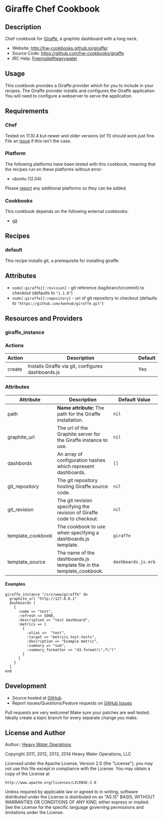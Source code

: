 # <a name="title"></a> Giraffe Chef Cookbook

## <a name="description"></a> Description

Chef cookbook for [Giraffe][giraffe], a graphite dashboard with a long neck.

* Website: http://hw-cookbooks.github.io/giraffe/
* Source Code: https://github.com/hw-cookbooks/giraffe
* IRC Help: [Freenode#heavywater][irc_hw]

## <a name="usage"></a> Usage

This cookbook provides a Giraffe provider which for you to include in your recipes. The Giraffe provider installs and configures the Giraffe application. You will need to configure a webserver to serve the application.


## <a name="requirements"></a> Requirements

### <a name="requirements-chef"></a> Chef

Tested on 11.10.4 but newer and older versions (of 11) should work just fine.
File an [issue][issues] if this isn't the case.

### <a name="requirements-platform"></a> Platform

The following platforms have been tested with this cookbook, meaning that the
recipes run on these platforms without error:

* ubuntu (12.04)

Please [report][issues] any additional platforms so they can be added.

### <a name="requirements-cookbooks"></a> Cookbooks

This cookbook depends on the following external cookbooks:

* [git][cb_git]

## <a name="recipes"></a> Recipes

### <a name="recipes-default"></a> default

This recipe installs git, a prerequisite for installing giraffe.

## <a name="attributes"></a> Attributes

* `node[:giraffe][:revision]` - git reference (tag/branch/commit) to checkout (defaults to `"1.1.0"`)
* `node[:giraffe][:repository]` - uri of git repository to checkout (defaults to `"https://github.com/kenhub/giraffe.git"`)

## <a name="lwrps"></a> Resources and Providers

### <a name="giraffe_instance"></a> giraffe\_instance

### <a name="lwrps-giraffe_instance-actions"></a> Actions

| Action | Description               | Default |
|--------|---------------------------|---------|
| create | Installs Giraffe via git, configures dashboards.js | Yes     |

### <a name="lwrps-giraffe_instance-vault-attributes"></a> Attributes

| Attribute | Description               | Default Value |
|-------------------|-----------------------------------------------------------------------|---------------------|
| path              | **Name attribute:** The path for the Giraffe installation.            | `nil`               |
| graphite_url      | The url of the Graphite server for the Giraffe instance to use.       | `nil`               |
| dashbords         | An array of configuration hashes which represent dashboards.          | `[]`                |
| git_repository    | The git repository hosting Giraffe source code.                       | `nil`               |
| git_revision      | The git revision specifying the revision of Giraffe code to checkout. | `nil`               |
| template_cookbook | The cookbook to use when specifying a dashboards.js template.         | `giraffe`           |
| template_source   | The name of the dashboards.js template file in the template_cookbook. | `dashboards.js.erb` |

#### <a name="giraffe_instance-examples"></a> Examples

    giraffe_instance "/srv/www/giraffe" do
      graphite_url "http://127.0.0.1"
      dashboards [
        {
          :name => "test",
          :refresh => 5000,
          :description => "test dashboard",
          :metrics => [
            {
              :alias =>  "test",
              :target => "metrics.test.tests",
              :description => "Example metric",
              :summary => "sum",
              :summary_formatter => "d3.format(\",f\")"
            }
          ]
        }
      ]
    end

## <a name="development"></a> Development

* Source hosted at [GitHub][repo]
* Report issues/Questions/Feature requests on [GitHub Issues][issues]

Pull requests are very welcome! Make sure your patches are well tested.
Ideally create a topic branch for every separate change you make.

## <a name="license"></a> License and Author

Author:: [Heavy Water Operations][hw]

Copyright 2011, 2012, 2013, 2014 Heavy Water Operations, LLC

Licensed under the Apache License, Version 2.0 (the "License");
you may not use this file except in compliance with the License.
You may obtain a copy of the License at

    http://www.apache.org/licenses/LICENSE-2.0

Unless required by applicable law or agreed to in writing, software
distributed under the License is distributed on an "AS IS" BASIS,
WITHOUT WARRANTIES OR CONDITIONS OF ANY KIND, either express or implied.
See the License for the specific language governing permissions and
limitations under the License.

[cb_git]:       http://community.opscode.com/cookbooks/git
[irc_hw]:       http://webchat.freenode.net/?channels=heavywater
[giraffe]:      https://github.com/kenhub/giraffe

[hw]:           http://hw-ops.com
[repo]:         https://github.com/hw-cookbooks/giraffe
[issues]:       https://github.com/hw-cookbooks/giraffe/issues